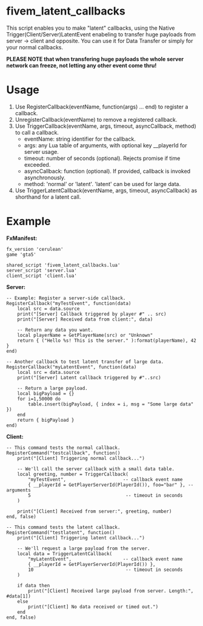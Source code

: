 # fivem_latent_callbacks

This script enables you to make "latent" callbacks, using the Native Trigger(Client/Server)LatentEvent enabeling to transfer huge payloads from server -> client and opposite. You can use it for Data Transfer or simply for your normal callbacks.

**PLEASE NOTE that when transfering huge payloads the whole server network can freeze, not letting any other event come thru!**

# Usage

1. Use RegisterCallback(eventName, function(args) ... end) to register a callback.
2. UnregisterCallback(eventName) to remove a registered callback.
3. Use TriggerCallback(eventName, args, timeout, asyncCallback, method) to call a callback.
   - eventName: string identifier for the callback.
   - args: any Lua table of arguments, with optional key __playerId for server usage.
   - timeout: number of seconds (optional). Rejects promise if time exceeded.
   - asyncCallback: function (optional). If provided, callback is invoked asynchronously.
   - method: 'normal' or 'latent'. 'latent' can be used for large data.
4. Use TriggerLatentCallback(eventName, args, timeout, asyncCallback) as shorthand for a latent call.

# Example

**FxManifest:**
```
fx_version 'cerulean'
game 'gta5'

shared_script 'fivem_latent_callbacks.lua'
server_script 'server.lua'
client_script 'client.lua'
```

**Server:**
```
-- Example: Register a server-side callback.
RegisterCallback("myTestEvent", function(data)
    local src = data.source
    print("[Server] Callback triggered by player #" .. src)
    print("[Server] Received data from client:", data)

    -- Return any data you want.
    local playerName = GetPlayerName(src) or "Unknown"
    return { ("Hello %s! This is the server." ):format(playerName), 42 }
end)

-- Another callback to test latent transfer of large data.
RegisterCallback("myLatentEvent", function(data)
    local src = data.source
    print("[Server] Latent callback triggered by #"..src)

    -- Return a large payload.
    local bigPayload = {}
    for i=1,50000 do
        table.insert(bigPayload, { index = i, msg = "Some large data" })
    end
    return { bigPayload }
end)
```

**Client:**

```
-- This command tests the normal callback.
RegisterCommand("testcallback", function()
    print("[Client] Triggering normal callback...")

    -- We'll call the server callback with a small data table.
    local greeting, number = TriggerCallback(
        "myTestEvent",                     -- callback event name
        { __playerId = GetPlayerServerId(PlayerId()), foo="bar" }, -- arguments
        5                                   -- timeout in seconds
    )

    print("[Client] Received from server:", greeting, number)
end, false)

-- This command tests the latent callback.
RegisterCommand("testlatent", function()
    print("[Client] Triggering latent callback...")

    -- We'll request a large payload from the server.
    local data = TriggerLatentCallback(
        "myLatentEvent",                   -- callback event name
        { __playerId = GetPlayerServerId(PlayerId()) },
        10                                  -- timeout in seconds
    )

    if data then
        print("[Client] Received large payload from server. Length:", #data[1])
    else
        print("[Client] No data received or timed out.")
    end
end, false)
```
